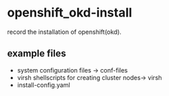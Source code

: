 # openshift_okd-install
record the installation of openshift(okd).

## example files
- system configuration files -> conf-files
- virsh shellscripts for creating cluster nodes-> virsh
- install-config.yaml 
